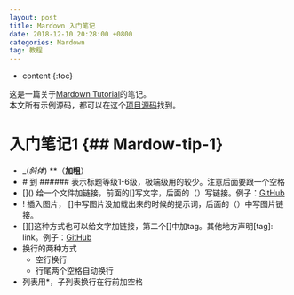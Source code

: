 ```yaml
---
layout: post
title: Mardown 入门笔记
date: 2018-12-10 20:28:00 +0800
categories: Mardown
tag: 教程
---
```

* content
{:toc}

这是一篇关于[Mardown Tutorial](https://www.markdowntutorial.com/)的笔记。  
本文所有示例源码，都可以在这个[项目源码](https://github.com/hqglichao/hqglichao.github.io)找到。  

入门笔记1                       {## Mardow-tip-1}
====================================

* _(_斜体_) \**（**加粗**）
* \# 到 \###### 表示标题等级1-6级，极端级用的较少。注意后面要跟一个空格
* \[]() 给一个文件加链接，前面的\[]写文字，后面的（）写链接。例子：[GitHub](https:\\www.github.com)
* \![]() 插入图片， \[]中写图片没加载出来的时候的提示词，后面的（）中写图片链接。
* \[]\[]这种方式也可以给文字加链接，第二个\[]中加tag。其他地方声明\[tag]: link。例子：[GitHub][linkName]
* 换行的两种方式
  * 空行换行
  * 行尾两个空格自动换行
* 列表用\*，子列表换行在行前加空格

[linkName]: https:\\\\www.github.com

